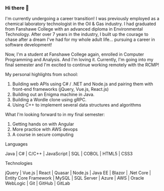 ### Hi there 👋

<!--
**m-lynch91/m-lynch91** is a ✨ _special_ ✨ repository because its `README.md` (this file) appears on your GitHub profile.

Here are some ideas to get you started:

- 🔭 I’m currently working on ...
- 🌱 I’m currently learning ...
- 👯 I’m looking to collaborate on ...
- 🤔 I’m looking for help with ...
- 💬 Ask me about ...
- 📫 How to reach me: ...
- 😄 Pronouns: ...
- ⚡ Fun fact: ...
-->

I'm currently undergoing a career transition! I was previously employed as a chemical laboratory technologist in the Oil & Gas industry. I had graduated from Fanshawe College with an advanced diploma in Environmental Technology. After over 7 years in the industry, I built up the courage to chase after a dream I've had for my whole adult life... pursuing a career in software development!

Now, I'm a student at Fanshawe College again, enrolled in Computer Programming and Analysis. And I'm loving it. Currently, I'm going into my final semester and I'm excited to continue working remotely with the RCMP!

My personal highlights from school:
1. Building web APIs using C# / .NET and Node.js and pairing them with front-end frameworks (jQuery, Vue.js, React.js)
2. Building out an Enigma machine in Java.
3. Building a Wordle clone using gRPC.
4. Using C++ to implement several data structures and algorithms

What I'm looking forward to in my final semester:
1. Getting hands on with Angular
2. More practice with AWS devops
3. A course in secure computing

Languages

Java | C# | C/C++ | JavaScript | SQL | COBOL | HTML5 | CSS3

Technologies

jQuery | Vue.js | React | Quasar | Node.js | Java EE | Blazor | .Net Core | Entity Core Framework | MySQL | SQL Server | Azure | AWS | Oracle WebLogic | Git | GitHub | GitLab

